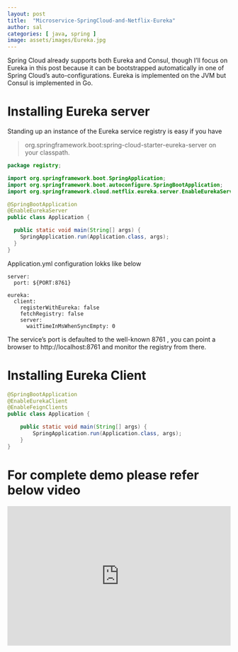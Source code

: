 ```yaml
---
layout: post
title:  "Microservice-SpringCloud-and-Netflix-Eureka"
author: sal
categories: [ java, spring ]
image: assets/images/Eureka.jpg
---
```

Spring Cloud already supports both Eureka and Consul, though I’ll focus on Eureka in this post because it can be bootstrapped automatically in one of Spring Cloud’s auto-configurations. Eureka is implemented on the JVM but Consul is implemented in Go.

# Installing Eureka server
Standing up an instance of the Eureka service registry is easy if you have 
> org.springframework.boot:spring-cloud-starter-eureka-server on your classpath.

```java
package registry;

import org.springframework.boot.SpringApplication;
import org.springframework.boot.autoconfigure.SpringBootApplication;
import org.springframework.cloud.netflix.eureka.server.EnableEurekaServer;

@SpringBootApplication
@EnableEurekaServer
public class Application {

  public static void main(String[] args) {
    SpringApplication.run(Application.class, args);
  }
}
```

Application.yml configuration lokks like below 

```
server:
  port: ${PORT:8761}

eureka:
  client:
    registerWithEureka: false
    fetchRegistry: false
    server:
      waitTimeInMsWhenSyncEmpty: 0
```

The service’s port is defaulted to the well-known 8761 ,
you can point a browser to http://localhost:8761 and monitor the registry from there.


# Installing Eureka Client

```java
@SpringBootApplication
@EnableEurekaClient
@EnableFeignClients
public class Application {

    public static void main(String[] args) {
        SpringApplication.run(Application.class, args);
    }
}
```

# For complete demo please refer below video 

<p><iframe width="100%" height="315" src="https://www.youtube.com/embed/KfsQT3DsLdo" frameborder="0" allow="accelerometer; autoplay; encrypted-media; gyroscope; picture-in-picture" allowfullscreen></iframe></p>

